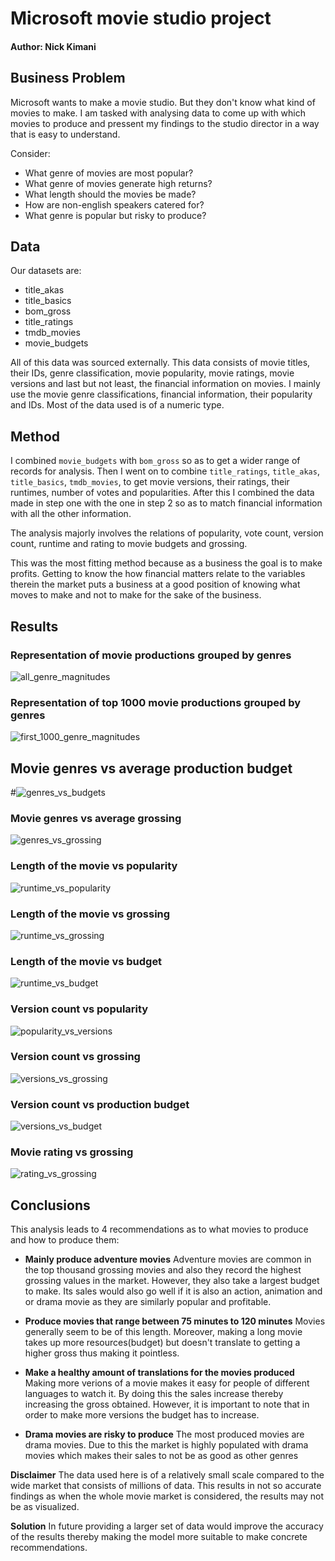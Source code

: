 # Microsoft movie studio project
#### Author: Nick Kimani


## Business Problem
Microsoft wants to make a movie studio. But they don't know what kind of movies to make. I am tasked with analysing data to come up with which movies to produce and pressent my findings to the studio director in a way that is easy to understand.

Consider:
- What genre of movies are most popular?
- What genre of movies generate high returns?
- What length should the movies be made?
- How are non-english speakers catered for?
- What genre is popular but risky to produce?


## Data
Our datasets are:
- title_akas
- title_basics
- bom_gross
- title_ratings
- tmdb_movies
- movie_budgets

All of this data was sourced externally.
This data consists of movie titles, their IDs, genre classification, movie popularity, movie ratings, movie versions and last but not least, the financial information on movies.
I mainly use the movie genre classifications, financial information, their popularity and IDs. Most of the data used is of a numeric type. 


## Method
I combined `movie_budgets` with `bom_gross` so as to get a wider range of records for analysis. Then I went on to combine `title_ratings`, `title_akas`, `title_basics`, `tmdb_movies`,  to get movie versions, their ratings, their runtimes, number of votes and popularities. After this I combined the data made in step one with the one in step 2 so as to match financial information with all the other information. 

The analysis majorly involves the relations of popularity, vote count, version count, runtime and rating to movie budgets and grossing.

This was the most fitting method because as a business the goal is to make profits. Getting to know the how financial matters relate to the variables therein the market puts a business at a good position of knowing what moves to make and not to make for the sake of the business.


## Results
### Representation of movie productions grouped by genres
![all_genre_magnitudes](https://user-images.githubusercontent.com/104377216/169721592-a2b62c2b-d7c6-4f73-890f-0bd67e4b753a.jpg)

### Representation of top 1000 movie productions grouped by genres
![first_1000_genre_magnitudes](https://user-images.githubusercontent.com/104377216/169721604-71934c0c-0e6b-4a52-8636-23230943dc14.jpg)

## Movie genres vs average production budget
#![genres_vs_budgets](https://user-images.githubusercontent.com/104377216/169721640-10a384b5-aad7-4273-8235-f07b34024279.jpg)

### Movie genres vs average grossing
![genres_vs_grossing](https://user-images.githubusercontent.com/104377216/169721666-3b5efb02-c03c-4fd0-a1d1-213d58d2b0f3.jpg)

### Length of the movie vs popularity
![runtime_vs_popularity](https://user-images.githubusercontent.com/104377216/169721681-937dc711-6e29-4e46-853a-811d372949d4.jpg)

### Length of the movie vs grossing
![runtime_vs_grossing](https://user-images.githubusercontent.com/104377216/169721705-e85a6575-b32c-44e9-b7a7-5bc8400145a0.jpg)

### Length of the movie vs budget
![runtime_vs_budget](https://user-images.githubusercontent.com/104377216/169721867-5a75955d-5bec-47bb-a8b7-c9b13bc5f43b.jpg)

### Version count vs popularity
![popularity_vs_versions](https://user-images.githubusercontent.com/104377216/169721721-19f0ba5b-f927-4568-b931-a8c9541765a5.jpg)

### Version count vs grossing
![versions_vs_grossing](https://user-images.githubusercontent.com/104377216/169721729-7034f864-dd5c-4891-8f0c-b97b54470de3.jpg)

### Version count vs production budget
![versions_vs_budget](https://user-images.githubusercontent.com/104377216/169721743-f9ccc3fa-549b-4fdc-b970-312f70689c88.jpg)

### Movie rating vs grossing
![rating_vs_grossing](https://user-images.githubusercontent.com/104377216/169721752-db0f2124-9e30-4e29-97a3-6f779802e0e7.jpg)



## Conclusions
This analysis leads to 4 recommendations as to what movies to produce and how to produce them:
- **Mainly produce adventure movies** Adventure movies are common in the top thousand grossing movies and also they record the highest grossing values in the market. However, they also take a largest budget to make. Its sales would also go well if it is also an action, animation and or drama movie as they are similarly popular and profitable.

- **Produce movies that range between 75 minutes to 120 minutes** Movies generally seem to be of this length. Moreover, making a long movie takes up more resources(budget) but doesn't translate to getting a higher gross thus making it pointless.

- **Make a healthy amount of translations for the movies produced** Making more verions of a movie makes it easy for people of different languages to watch it. By doing this the sales increase thereby increasing the gross obtained. However, it is important to note that in order to make more versions the budget has to increase.

- **Drama movies are risky to produce** The most produced movies are drama movies. Due to this the market is highly populated with drama movies which makes their sales to not be as good as other genres

**Disclaimer**
The data used here is of a relatively small scale compared to the wide market that consists of millions of data. This results in not so accurate findings as when the whole movie market is considered, the results may not be as visualized.

**Solution**
In future providing a larger set of data would improve the accuracy of the results thereby making the model more suitable to make concrete recommendations.
